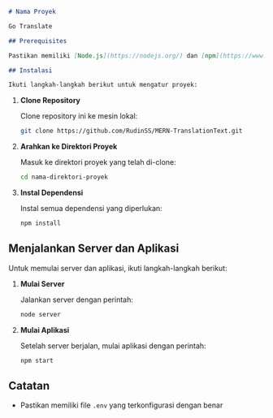 ```markdown
# Nama Proyek

Go Translate

## Prerequisites

Pastikan memiliki [Node.js](https://nodejs.org/) dan [npm](https://www.npmjs.com/) terinstal pada sistem.

## Instalasi

Ikuti langkah-langkah berikut untuk mengatur proyek:
```
1. **Clone Repository**

   Clone repository ini ke mesin lokal:

   ```bash
   git clone https://github.com/RudinSS/MERN-TranslationText.git
   

2. **Arahkan ke Direktori Proyek**

   Masuk ke direktori proyek yang telah di-clone:

   ```bash
   cd nama-direktori-proyek
   ```

3. **Instal Dependensi**

   Instal semua dependensi yang diperlukan:

   ```bash
   npm install
   ```

## Menjalankan Server dan Aplikasi

Untuk memulai server dan aplikasi, ikuti langkah-langkah berikut:

1. **Mulai Server**

   Jalankan server dengan perintah:

   ```bash
   node server
   ```

2. **Mulai Aplikasi**

   Setelah server berjalan, mulai aplikasi dengan perintah:

   ```bash
   npm start
   ```

## Catatan

- Pastikan memiliki file `.env` yang terkonfigurasi dengan benar

